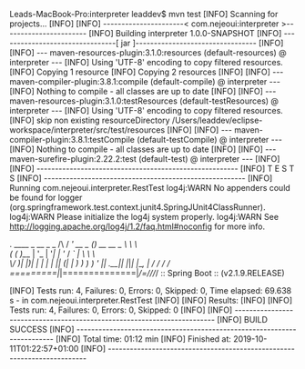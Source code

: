 Leads-MacBook-Pro:interpreter leaddev$ mvn test
[INFO] Scanning for projects...
[INFO] 
[INFO] ----------------------< com.nejeoui:interpreter >-----------------------
[INFO] Building interpreter 1.0.0-SNAPSHOT
[INFO] --------------------------------[ jar ]---------------------------------
[INFO] 
[INFO] --- maven-resources-plugin:3.1.0:resources (default-resources) @ interpreter ---
[INFO] Using 'UTF-8' encoding to copy filtered resources.
[INFO] Copying 1 resource
[INFO] Copying 2 resources
[INFO] 
[INFO] --- maven-compiler-plugin:3.8.1:compile (default-compile) @ interpreter ---
[INFO] Nothing to compile - all classes are up to date
[INFO] 
[INFO] --- maven-resources-plugin:3.1.0:testResources (default-testResources) @ interpreter ---
[INFO] Using 'UTF-8' encoding to copy filtered resources.
[INFO] skip non existing resourceDirectory /Users/leaddev/eclipse-workspace/interpreter/src/test/resources
[INFO] 
[INFO] --- maven-compiler-plugin:3.8.1:testCompile (default-testCompile) @ interpreter ---
[INFO] Nothing to compile - all classes are up to date
[INFO] 
[INFO] --- maven-surefire-plugin:2.22.2:test (default-test) @ interpreter ---
[INFO] 
[INFO] -------------------------------------------------------
[INFO]  T E S T S
[INFO] -------------------------------------------------------
[INFO] Running com.nejeoui.interpreter.RestTest
log4j:WARN No appenders could be found for logger (org.springframework.test.context.junit4.SpringJUnit4ClassRunner).
log4j:WARN Please initialize the log4j system properly.
log4j:WARN See http://logging.apache.org/log4j/1.2/faq.html#noconfig for more info.

  .   ____          _            __ _ _
 /\\ / ___'_ __ _ _(_)_ __  __ _ \ \ \ \
( ( )\___ | '_ | '_| | '_ \/ _` | \ \ \ \
 \\/  ___)| |_)| | | | | || (_| |  ) ) ) )
  '  |____| .__|_| |_|_| |_\__, | / / / /
 =========|_|==============|___/=/_/_/_/
 :: Spring Boot ::        (v2.1.9.RELEASE)

[INFO] Tests run: 4, Failures: 0, Errors: 0, Skipped: 0, Time elapsed: 69.638 s - in com.nejeoui.interpreter.RestTest
[INFO] 
[INFO] Results:
[INFO] 
[INFO] Tests run: 4, Failures: 0, Errors: 0, Skipped: 0
[INFO] 
[INFO] ------------------------------------------------------------------------
[INFO] BUILD SUCCESS
[INFO] ------------------------------------------------------------------------
[INFO] Total time:  01:12 min
[INFO] Finished at: 2019-10-11T01:22:57+01:00
[INFO] ------------------------------------------------------------------------